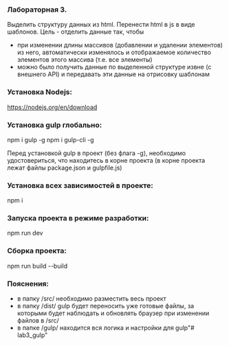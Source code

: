 ### Лабораторная 3.
Выделить структуру данных из html.
Перенести html в js в виде шаблонов.
Цель - отделить данные так, чтобы
- при изменении длины массивов (добавлении и удалении элементов) из него, автоматически изменялось и отображаемое количество элементов этого массива (т.е. все элементы)
- можно было получить данные по выделенной структуре извне (с внешнего API) и передавать эти данные на отрисовку шаблонам

### Установка Nodejs:
https://nodejs.org/en/download

### Установка gulp глобально:
npm i gulp -g
npm i gulp-cli -g

Перед установкой gulp в проект (без флага -g), необходимо удостовериться, что находитесь в корне проекта (в корне проекта лежат файлы package.json и gulpfile.js)

### Установка всех зависимостей в проекте:
npm i

### Запуска проекта в режиме разработки:
npm run dev

### Сборка проекта:
npm run build --build

### Пояснения:
- в папку /src/ необходимо разместить весь проект
- в папку /dist/ gulp будет переносить уже готовые файлы, за которыми будет наблюдать и обновлять браузер при изменении файлов в /src/
- в папке /gulp/ находится вся логика и настройки для gulp"# lab3_gulp" 
